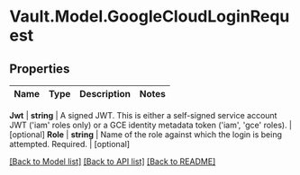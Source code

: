 # Vault.Model.GoogleCloudLoginRequest

## Properties

Name | Type | Description | Notes
------------ | ------------- | ------------- | -------------

**Jwt** | **string** | A signed JWT. This is either a self-signed service account JWT (&#x27;iam&#x27; roles only) or a GCE identity metadata token (&#x27;iam&#x27;, &#x27;gce&#x27; roles). | [optional] **Role** | **string** | Name of the role against which the login is being attempted. Required. | [optional] 

[[Back to Model list]](../README.md#documentation-for-models) [[Back to API list]](../README.md#documentation-for-api-endpoints) [[Back to README]](../README.md)

